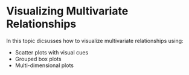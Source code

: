 # Visualizing Multivariate Relationships

In this topic dicsusses how to visualize multivariate relationships using:

* Scatter plots with visual cues
* Grouped box plots
* Multi-dimensional plots